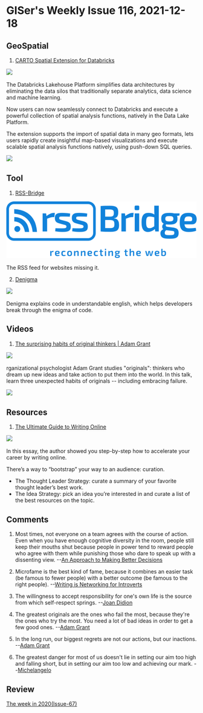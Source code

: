 # GISer's Weekly Issue 116, 2021-12-18

## GeoSpatial

1. [CARTO Spatial Extension for Databricks](https://databricks.com/blog/2021/12/09/announcing-cartos-spatial-extension-for-databricks-powering-geospatial-analysis-for-jll.html)

![](https://databricks.com/wp-content/uploads/2021/12/carto-blog-img-2.png)

The Databricks Lakehouse Platform simplifies data architectures by eliminating the data silos that traditionally separate analytics, data science and machine learning.

Now users can now seamlessly connect to Databricks and execute a powerful collection of spatial analysis functions, natively in the Data Lake Platform.

The extension supports the import of spatial data in many geo formats, lets users rapidly create insightful map-based visualizations and execute scalable spatial analysis functions natively, using push-down SQL queries.

![](https://carto.com/blog/img/posts/2021/2021-12-09-carto-databricks-spatial-analysis-lakehouse-platform/se-databricks.png)

## Tool

1. [RSS-Bridge](https://github.com/RSS-Bridge/rss-bridge)

![](https://github.com/RSS-Bridge/rss-bridge/raw/master/static/logo_600px.png)

The RSS feed for websites missing it.

2. [Denigma](https://denigma.app/)

![](https://cdn.beekka.com/blogimg/asset/202112/bg2021121617.webp)

Denigma explains code in understandable english, which helps developers break through the enigma of code.

## Videos

1. [The surprising habits of original thinkers | Adam Grant](https://www.youtube.com/watch?v=fxbCHn6gE3U)

![](https://mastersinclarity.com/wp-content/uploads/2019/01/AdamGrant.png)

rganizational psychologist Adam Grant studies "originals": thinkers who dream up new ideas and take action to put them into the world. In this talk, learn three unexpected habits of originals -- including embracing failure.

![](https://mastersinclarity.com/wp-content/uploads/2017/06/infography2.jpg)

## Resources

1. [The Ultimate Guide to Writing Online](https://perell.com/essay/the-ultimate-guide-to-writing-online/)

![](https://i0.wp.com/perell.com/wp-content/uploads/2019/04/e5fa3a028d941132b32e60077cf2a60082785d7a_2_1380x776.jpg?w=750&ssl=1)

In this essay, the author showed you step-by-step how to accelerate your career by writing online.

There’s a way to “bootstrap” your way to an audience: curation.

- The Thought Leader Strategy: curate a summary of your favorite thought leader’s best work.
- The Idea Strategy: pick an idea you’re interested in and curate a list of the best resources on the topic.

## Comments

1. Most times, not everyone on a team agrees with the course of action. Even when you have enough cognitive diversity in the room, people still keep their mouths shut because people in power tend to reward people who agree with them while punishing those who dare to speak up with a dissenting view.
   --[An Approach to Making Better Decisions](https://click.convertkit-mail4.com/qdud448errh7hlmnlnb8/x0h4o5l0a6hn3n8kwgu5/aHR0cHM6Ly9mcy5ibG9nL2thaG5lbWFuLWJldHRlci1kZWNpc2lvbnMv)

2. Microfame is the best kind of fame, because it combines an easier task (be famous to fewer people) with a better outcome (be famous to the right people).
   --[Writing is Networking for Introverts](https://click.convertkit-mail4.com/qdud448errh7hlmnlnb8/dpheh0hq5qzdewtm/aHR0cHM6Ly9ieXJuZWhvYmFydC5tZWRpdW0uY29tL3dyaXRpbmctaXMtbmV0d29ya2luZy1mb3ItaW50cm92ZXJ0cy01Y2FjMTRhZDRjNzc=)

3. The willingness to accept responsibility for one's own life is the source from which self-respect springs.
   --[Joan Didion]()

4. The greatest originals are the ones who fail the most, because they're the ones who try the most. You need a lot of bad ideas in order to get a few good ones.
   --[Adam Grant](https://www.ted.com/talks/adam_grant_the_surprising_habits_of_original_thinkers)

5. In the long run, our biggest regrets are not our actions, but our inactions.
   --[Adam Grant](https://www.ted.com/talks/adam_grant_the_surprising_habits_of_original_thinkers)

6. The greatest danger for most of us doesn't lie in setting our aim too high and falling short, but in setting our aim too low and achieving our mark.
   --[Michelangelo](https://www.brainyquote.com/quotes/michelangelo_108779)

## Review

[The week in 2020(Issue-67)](https://github.com/lkcozy/weekly/blob/master/docs/2020/issue-67.md)
